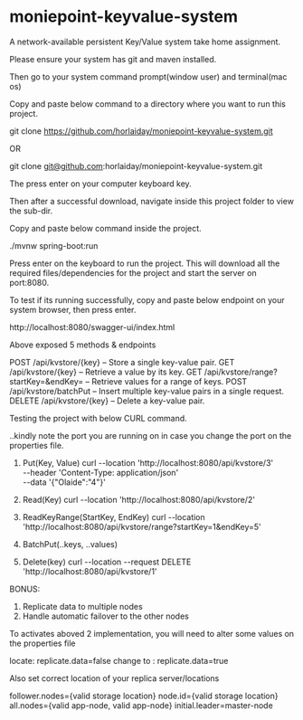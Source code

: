 # moniepoint-keyvalue-system
A network-available persistent Key/Value system take home assignment.


Please ensure your system has git and maven installed.

Then go to your system command prompt(window user) and terminal(mac os)

Copy and paste below command to a directory where you want to run this project.

git clone https://github.com/horlaiday/moniepoint-keyvalue-system.git

OR

git clone git@github.com:horlaiday/moniepoint-keyvalue-system.git

The press enter on your computer keyboard key.

Then after a successful download, navigate inside this project folder to view the sub-dir.

Copy and paste below command inside the project.

  ./mvnw spring-boot:run

Press enter on the keyboard to run the project.
This will download all the required files/dependencies for the project and start the server on port:8080.

To test if its running successfully, copy and paste below endpoint on your system browser, then press enter.

http://localhost:8080/swagger-ui/index.html

Above exposed 5 methods & endpoints

POST /api/kvstore/{key} – Store a single key-value pair.
GET /api/kvstore/{key} – Retrieve a value by its key.
GET /api/kvstore/range?startKey=&endKey= – Retrieve values for a range of keys.
POST /api/kvstore/batchPut – Insert multiple key-value pairs in a single request.
DELETE /api/kvstore/{key} – Delete a key-value pair.

Testing the project with below CURL command.

..kindly note the port you are running on in case you change the port on the properties file.

1. Put(Key, Value)
curl --location 'http://localhost:8080/api/kvstore/3' \
--header 'Content-Type: application/json' \
--data '{"Olaide":"4"}'

2. Read(Key)
curl --location 'http://localhost:8080/api/kvstore/2'

3. ReadKeyRange(StartKey, EndKey)
curl --location 'http://localhost:8080/api/kvstore/range?startKey=1&endKey=5' 

4. BatchPut(..keys, ..values)

5. Delete(key)
curl --location --request DELETE 'http://localhost:8080/api/kvstore/1' 


BONUS:
1. Replicate data to multiple nodes
2. Handle automatic failover to the other nodes
   
To activates aboved 2 implementation, you will need to alter some values on the properties file

locate:  replicate.data=false
change to : replicate.data=true

Also set correct location of your replica server/locations

follower.nodes={valid storage location}
node.id={valid storage location}
all.nodes={valid app-node, valid app-node}
initial.leader=master-node
